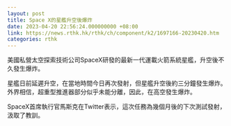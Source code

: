 ```yaml
---
layout: post
title: Space X的星艦升空後爆炸
date: 2023-04-20 22:56:24.000000000 +08:00
link: https://news.rthk.hk/rthk/ch/component/k2/1697166-20230420.htm
categories: rthk
---
```


美國私營太空探索技術公司SpaceX研發的最新一代運載火箭系統星艦，升空後不久發生爆炸。

星艦日前延遲升空，在當地時間今日再次發射，但星艦升空後約三分鐘發生爆炸。外界相信，超重型推進器部分似乎未能分離，因此，在高空發生爆炸。

SpaceX首席執行官馬斯克在Twitter表示，這次任務為幾個月後的下次測試發射，汲取了教訓。
